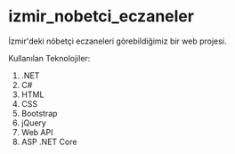 # izmir_nobetci_eczaneler
İzmir'deki nöbetçi eczaneleri görebildiğimiz bir web projesi.

Kullanılan Teknolojiler:
1. .NET
2. C#
3. HTML
4. CSS
5. Bootstrap
6. jQuery
7. Web API
8. ASP .NET Core
